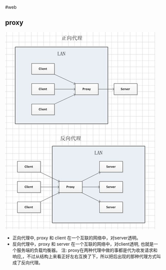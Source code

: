 #web
## proxy
![](image/proxy.png "proxy")
- 正向代理中, proxy 和 client 在一个互联的网络中，对server透明。
- 反向代理中，proxy 和 server 在一个互联的网络中，对client透明, 也就是一个服务端的负载均衡器。
注: proxy在两种代理中做的事都是代为收发请求和响应,，不过从结构上来看正好左右互换了下，所以把后出现的那种代理方式叫成了反向代理。
